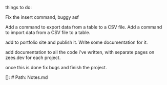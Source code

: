 things to do:

<!--! do tomorrow -->
Fix the insert command, buggy asf


<!--! do thursday -->
Add a command to export data from a table to a CSV file.
Add a command to import data from a CSV file to a table.


<!--! do friday -->
add to portfolio site and publish it. Write some documentation for it.

<!--! over the weekend -->
add documentation to all the code i've written, with separate pages on zees.dev for each project.

once this is done fix bugs and finish the project.


<!--! The connect and disconnect works for localhost, but not for a remote server. so do that. - works but not for my server since its shit. -->
[]: # Path: Notes.md
